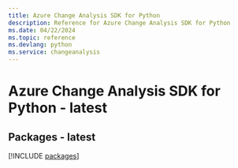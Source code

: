 ```yaml
---
title: Azure Change Analysis SDK for Python
description: Reference for Azure Change Analysis SDK for Python
ms.date: 04/22/2024
ms.topic: reference
ms.devlang: python
ms.service: changeanalysis
---
```

# Azure Change Analysis SDK for Python - latest
## Packages - latest
[!INCLUDE [packages](change-analysis-index.md)]